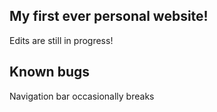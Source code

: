 ## My first ever personal website!

Edits are still in progress!

## Known bugs

Navigation bar occasionally breaks
